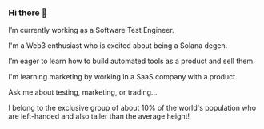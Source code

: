### Hi there 👋

I’m currently working as a Software Test Engineer.

I'm a Web3 enthusiast who is excited about being a Solana degen.

I’m eager to learn how to build automated tools as a product and sell them.

I'm learning marketing by working in a SaaS company with a product.

Ask me about testing, marketing, or trading...

I belong to the exclusive group of about 10% of the world's population who are left-handed and also taller than the average height!

